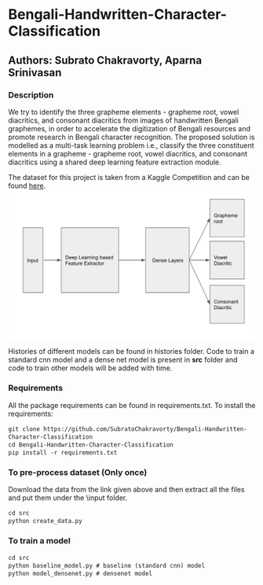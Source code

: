 # Bengali-Handwritten-Character-Classification
## Authors: Subrato Chakravorty, Aparna Srinivasan

### Description 
We try to identify the three grapheme elements - grapheme root, vowel diacritics, and consonant diacritics from images of handwritten Bengali graphemes, in order to accelerate the digitization of Bengali resources and promote research in Bengali character recognition. The proposed solution is modelled as a multi-task learning problem i.e., classify the three constituent elements in a grapheme - grapheme root, vowel diacritics, and consonant diacritics using a shared deep learning feature extraction module.

The dataset for this project is taken from a Kaggle Competition and can be found [here](https://www.kaggle.com/c/bengaliai-cv19/data). 
![GitHub Logo](/figures/standardarch.png)

Histories of different models can be found in histories folder. Code to train a standard cnn model and a dense net model is present in __src__ folder and code to train other models will be added with time.

### Requirements
All the package requirements can be found in requirements.txt. To install the requirements:
```
git clone https://github.com/SubratoChakravorty/Bengali-Handwritten-Character-Classification
cd Bengali-Handwritten-Character-Classification
pip install -r requirements.txt
```


### To pre-process dataset (Only once)
Download the data from the link given above and then extract all the files and put them under the \input folder.
```
cd src
python create_data.py
```

### To train a model
```
cd src 
python baseline_model.py # baseline (standard cnn) model
python model_densenet.py # densenet model

```


